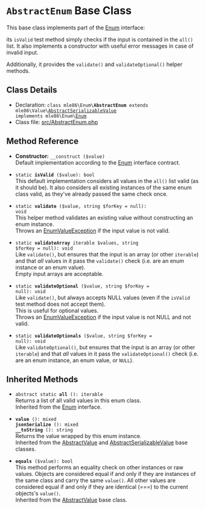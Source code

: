 # `AbstractEnum` Base Class

This base class implements part of the [Enum] interface:

its `isValid` test method simply checks
if the input is contained in the `all()` list.
It also implements a constructor with useful error messages
in case of invalid input.

Additionally, it provides the `validate()` and `validateOptional()` helper methods.

[Exceptions]: Exceptions.md
[Enum]: Class_Enum.md
[AbstractEnum]: Class_AbstractEnum.md
[AbstractAutoEnum]: Class_AbstractAutoEnum.md
[AbstractSerializableValue]: ../vendor/mle86/value/src/Value/AbstractSerializableValue.php
[AbstractValue]: ../vendor/mle86/value/src/Value/AbstractValue.php


## Class Details

* Declaration: <code>class mle86\\Enum\\<b>AbstractEnum</b> extends mle86\\Value\\[AbstractSerializableValue] implements mle86\\Enum\\[Enum]</code>
* Class file: [src/AbstractEnum.php](../src/AbstractEnum.php)


## Method Reference

* **Constructor:** `__construct ($value)`  
    Default implementation
    according to the [Enum] interface contract.

* <code>static <b>isValid</b> ($value): bool</code>  
    This default implementation considers all values in the `all()` list valid (as it should be).
    It also considers all existing instances of the same enum class valid,
    as they've already passed the same check once.

* <code>static <b>validate</b> ($value, string $forKey = null): void</code>  
    This helper method validates an existing value
    without constructing an enum instance.  
    Throws an [EnumValueException][Exceptions]
    if the input value is not valid.

* <code>static <b>validateArray</b> iterable $values, string $forKey = null): void</code>  
    Like `validate()`,
    but ensures that the input is an array (or other `iterable`)
    and that _all_ values in it pass the `validate()` check
    (i.e. are an enum instance or an enum value).  
    Empty input arrays are acceptable.

* <code>static <b>validateOptional</b> ($value, string $forKey = null): void</code>  
    Like `validate()`,
    but always accepts NULL values
    (even if the `isValid` test method does not accept them).  
    This is useful for optional values.  
    Throws an [EnumValueException][Exceptions]
    if the input value is not NULL and not valid.

* <code>static <b>validateOptionals</b> ($value, string $forKey = null): void</code>  
    Like `validateOptional()`,
    but ensures that the input is an array (or other `iterable`)
    and that _all_ values in it pass the `validateOptional()` check
    (i.e. are an enum instance, an enum value, or `NULL`).


## Inherited Methods

* <code>abstract static <b>all</b> (): iterable</code>  
    Returns a list of all valid values in this enum class.  
    Inherited from the [Enum] interface.

* <code><b>value</b> (): mixed</code>  
  <code><b>jsonSerialize</b> (): mixed</code>  
  <code><b>__toString</b> (): string</code>  
    Returns the value wrapped by this enum instance.  
    Inherited from the [AbstractValue] and [AbstractSerializableValue] base classes.

* <code><b>equals</b> ($value): bool</code>  
    This method performs an equality check on other instances or raw values.
    Objects are considered equal if and only if they are instances of the same
    class and carry the same `value()`.  All other values are considered equal
    if and only if they are identical (===) to the current objects's `value()`.  
    Inherited from the [AbstractValue] base class.
